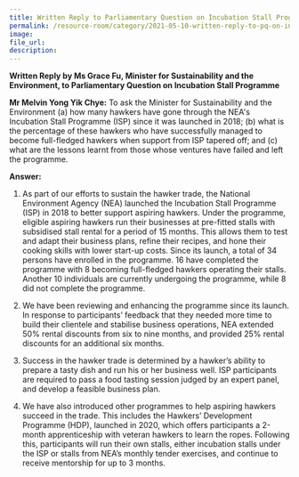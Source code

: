 ```yaml
---  
title: Written Reply to Parliamentary Question on Incubation Stall Programme by Ms Grace Fu, Minister for Sustainability and the Environment
permalink: /resource-room/category/2021-05-10-written-reply-to-pq-on-incubation-stall-programme/
image:  
file_url:  
description:  
---  
```

**Written Reply by Ms Grace Fu, Minister for Sustainability and the Environment, to Parliamentary Question on Incubation Stall Programme**

**Mr Melvin Yong Yik Chye:** To ask the Minister for Sustainability and the Environment (a) how many hawkers have gone through the NEA's Incubation Stall Programme (ISP) since it was launched in 2018; (b) what is the percentage of these hawkers who have successfully managed to become full-fledged hawkers when support from ISP tapered off; and (c) what are the lessons learnt from those whose ventures have failed and left the programme.

**Answer:**

1.	As part of our efforts to sustain the hawker trade, the National Environment Agency (NEA) launched the Incubation Stall Programme (ISP) in 2018 to better support aspiring hawkers. Under the programme, eligible aspiring hawkers run their businesses at pre-fitted stalls with subsidised stall rental for a period of 15 months. This allows them to test and adapt their business plans, refine their recipes, and hone their cooking skills with lower start-up costs. Since its launch, a total of 34 persons have enrolled in the programme. 16 have completed the programme with 8 becoming full-fledged hawkers operating their stalls. Another 10 individuals are currently undergoing the programme, while 8 did not complete the programme.

2.	We have been reviewing and enhancing the programme since its launch. In response to participants’ feedback that they needed more time to build their clientele and stabilise business operations, NEA extended 50% rental discounts from six to nine months, and provided 25% rental discounts for an additional six months. 

3.	Success in the hawker trade is determined by a hawker’s ability to prepare a tasty dish and run his or her business well. ISP participants are required to pass a food tasting session judged by an expert panel, and develop a feasible business plan. 

4.	We have also introduced other programmes to help aspiring hawkers succeed in the trade. This includes the Hawkers’ Development Programme (HDP), launched in 2020, which offers participants a 2-month apprenticeship with veteran hawkers to learn the ropes. Following this, participants will run their own stalls, either incubation stalls under the ISP or stalls from NEA’s monthly tender exercises, and continue to receive mentorship for up to 3 months. 
